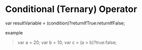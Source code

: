 # Conditional (Ternary) Operator

var resultVariable = (condition)?returnIfTrue:returnIfFalse;

example
>var a = 20;
>var b = 10;
>var c = (a > b)?true:false;